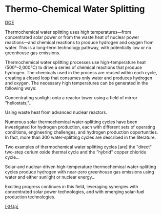 # Thermo-Chemical Water Splitting

[DOE](https://www.energy.gov/eere/fuelcells/hydrogen-production-thermochemical-water-splitting)

Thermochemical water splitting uses high temperatures—from
concentrated solar power or from the waste heat of nuclear power
reactions—and chemical reactions to produce hydrogen and oxygen from
water. This is a long-term technology pathway, with potentially low or
no greenhouse gas emissions.

Thermochemical water splitting processes use high-temperature heat
(500°–2,000°C) to drive a series of chemical reactions that produce
hydrogen. The chemicals used in the process are reused within each
cycle, creating a closed loop that consumes only water and produces
hydrogen and oxygen. The necessary high temperatures can be generated
in the following ways:

Concentrating sunlight onto a reactor tower using a field of mirror
"heliostats,"..

Using waste heat from advanced nuclear reactors.

Numerous solar thermochemical water-splitting cycles have been
investigated for hydrogen production, each with different sets of
operating conditions, engineering challenges, and hydrogen production
opportunities. In fact, more than 300 water-splitting cycles are
described in the literature.

Two examples of thermochemical water splitting cycles [are] the
"direct" two-step cerium oxide thermal cycle and the "hybrid" copper
chloride cycle...

Solar-and nuclear-driven high-temperature thermochemical
water-splitting cycles produce hydrogen with near-zero greenhouse gas
emissions using water and either sunlight or nuclear energy...

Exciting progress continues in this field, leveraging synergies with
concentrated solar power technologies, and with emerging solar-fuel
production technologies.

[[⇪Up]](h2-production.html)
